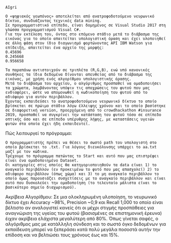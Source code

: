 	AIgri
  
	Ο «ψηφιακός γεωπόνος» αποτελείται από ανατροφοδοτούμενο νευρωνικό δίκτυο, συνδυάζοντας τεχνικές data mining. 
	Σε προγραμματιστικό επίπεδο, είναι δομημένος σε Visual Studio 2017 στη γλώσσα προγραμματισμού Visual C#. 
	Για την εκτέλεση του, όντας στο επόμενο στάδιο μετά το διάβασμα της εικόνας για το οποίο απαιτείται υπολογιστική όραση και έχει υλοποιηθεί σε άλλη φάση στον ίδιο διαγωνισμό φορτώνοντας API IBM Watson για επίδειξη, απαιτείται ένα αρχείο της μορφής:
	0.45696
	0.245668
	0.956658
	
	Τα παραπάνω αντιστοιχούν σε τριπλέτα (R,G,B), ενώ υπό κανονικές συνθήκες τα ίδια δεδομένα δίνονται απευθείας από το διάβασμα της εικόνας, με χρήση ενός αλγορίθμου υπολογιστικής όρασης.
	Μετά το διάβασμα του αρχείου, ο αλγόριθμος προσπαθεί να ομαδοποιήσει τα χρώματα, λαμβάνοντας υπόψιν τις αποχρώσεις του φυτού που μας ενδιαφέρει, ώστε να απομονωθεί η κωδικοποίηση του φυτού από το αδιάφορο για αυτόν περιβάλλον. 
	Έχοντας εκπαιδεύσει το ανατροφοδοτούμενο νευρωνικό δίκτυο το οποίο βρίσκεται σε πρώιμο στάδιο λόγω έλλειψης χρόνου και το οποίο βασίστηκε σε διαφορετική version, προερχόμενη από το crowdhackathon #insurance 2019, προσπαθεί να συγκρίνει την κατάσταση του φυτού τόσο σε επίπεδο οπτικής όσο και σε επίπεδο υπέρυθρης λήψης, με καταστάσεις υγειών φυτών στα οποία έχει ήδη εκπαιδευτεί.

Πώς λειτουργεί το πρόγραμμα:

	Ο προγραμματιστής πρέπει να θέσει το σωστό path του υπολογιστή στο οποίο βρίσκεται το .txt. Για λόγους διευκόλυνσης υπάρχει το aa.txt μαζί με τον κώδικα. 
	Τρέχουμε το πρόγραμμα πατώντας το Start και αυτό που μας επιστρέφει είναι ένα ομαδοποιημένο Dataset.
	Οι κατηγορίες στις οποίες θα κατηγοριοποιηθούν τα data είναι 1) το αναγκαίο περιβάλλον (εν προκειμένω το φυτό που μας απασχολεί) 2) το αδιάφορο περιβάλλον (όπως χώμα) και 3) το μη αναγκαίο περιβάλλον το οποίο όμως παρουσιάζει συσχετίσεις με το αναγκαίο περιβάλλον και είναι αυτό που δυσκολεύει την ομαδοποίηση (το τελευταίο μάλιστα είναι το βασικότερο σημείο διαχωρισμού).
Ακρίβεια Αλγορίθμου:
	Σε μια ολοκληρωμένη υλοποίηση, το νευρωνικό δίκτυο έχει Accuracy ~98%, Precision ~0,9 και Recall 1,000 το οποίο είναι βέλτιστο αν αναλογιστεί κανείς ότι οι μέχρι στιγμής προσπάθειες για αναγνώριση της υγείας του φυτού (βασισμένες σε επιστημονική έρευνα) έιχαν ακρίβεια ελάχιστα μεγαλύτερη από 80%. 
	Όπως γίνεται σαφές, ο αλγόριθμος μας με κατάλληλη σύνδεση και το σωστό όγκο δεδομένων για εκπαίδευση μπορεί να ξεπεράσει κατά πολύ μεγάλα ποσοστά αυτήν την επίδοση και να βελτιώσει τους χρόνους έως και 15%.
